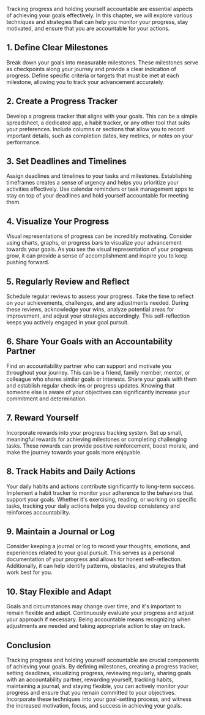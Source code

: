 
Tracking progress and holding yourself accountable are essential aspects of achieving your goals effectively. In this chapter, we will explore various techniques and strategies that can help you monitor your progress, stay motivated, and ensure that you are accountable for your actions.

1\. **Define Clear Milestones**
------------------------------

Break down your goals into measurable milestones. These milestones serve as checkpoints along your journey and provide a clear indication of progress. Define specific criteria or targets that must be met at each milestone, allowing you to track your advancement accurately.

2\. **Create a Progress Tracker**
--------------------------------

Develop a progress tracker that aligns with your goals. This can be a simple spreadsheet, a dedicated app, a habit tracker, or any other tool that suits your preferences. Include columns or sections that allow you to record important details, such as completion dates, key metrics, or notes on your performance.

3\. **Set Deadlines and Timelines**
----------------------------------

Assign deadlines and timelines to your tasks and milestones. Establishing timeframes creates a sense of urgency and helps you prioritize your activities effectively. Use calendar reminders or task management apps to stay on top of your deadlines and hold yourself accountable for meeting them.

4\. **Visualize Your Progress**
------------------------------

Visual representations of progress can be incredibly motivating. Consider using charts, graphs, or progress bars to visualize your advancement towards your goals. As you see the visual representation of your progress grow, it can provide a sense of accomplishment and inspire you to keep pushing forward.

5\. **Regularly Review and Reflect**
-----------------------------------

Schedule regular reviews to assess your progress. Take the time to reflect on your achievements, challenges, and any adjustments needed. During these reviews, acknowledge your wins, analyze potential areas for improvement, and adjust your strategies accordingly. This self-reflection keeps you actively engaged in your goal pursuit.

6\. **Share Your Goals with an Accountability Partner**
------------------------------------------------------

Find an accountability partner who can support and motivate you throughout your journey. This can be a friend, family member, mentor, or colleague who shares similar goals or interests. Share your goals with them and establish regular check-ins or progress updates. Knowing that someone else is aware of your objectives can significantly increase your commitment and determination.

7\. **Reward Yourself**
----------------------

Incorporate rewards into your progress tracking system. Set up small, meaningful rewards for achieving milestones or completing challenging tasks. These rewards can provide positive reinforcement, boost morale, and make the journey towards your goals more enjoyable.

8\. **Track Habits and Daily Actions**
-------------------------------------

Your daily habits and actions contribute significantly to long-term success. Implement a habit tracker to monitor your adherence to the behaviors that support your goals. Whether it's exercising, reading, or working on specific tasks, tracking your daily actions helps you develop consistency and reinforces accountability.

9\. **Maintain a Journal or Log**
--------------------------------

Consider keeping a journal or log to record your thoughts, emotions, and experiences related to your goal pursuit. This serves as a personal documentation of your progress and allows for honest self-reflection. Additionally, it can help identify patterns, obstacles, and strategies that work best for you.

10\. **Stay Flexible and Adapt**
-------------------------------

Goals and circumstances may change over time, and it's important to remain flexible and adapt. Continuously evaluate your progress and adjust your approach if necessary. Being accountable means recognizing when adjustments are needed and taking appropriate action to stay on track.

Conclusion
----------

Tracking progress and holding yourself accountable are crucial components of achieving your goals. By defining milestones, creating a progress tracker, setting deadlines, visualizing progress, reviewing regularly, sharing goals with an accountability partner, rewarding yourself, tracking habits, maintaining a journal, and staying flexible, you can actively monitor your progress and ensure that you remain committed to your objectives. Incorporate these techniques into your goal-setting process, and witness the increased motivation, focus, and success in achieving your goals.
